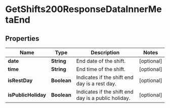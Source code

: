 

# GetShifts200ResponseDataInnerMetaEnd


## Properties

| Name | Type | Description | Notes |
|------------ | ------------- | ------------- | -------------|
|**date** | **String** | End date of the shift. |  [optional] |
|**time** | **String** | End time of the shift. |  [optional] |
|**isRestDay** | **Boolean** | Indicates if the shift end day is a rest day. |  [optional] |
|**isPublicHoliday** | **Boolean** | Indicates if the shift end day is a public holiday. |  [optional] |




